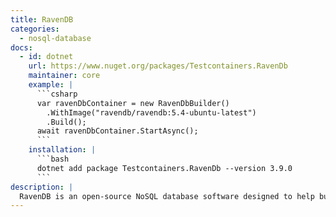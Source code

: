 ```yaml
---
title: RavenDB
categories:
  - nosql-database
docs:
  - id: dotnet
    url: https://www.nuget.org/packages/Testcontainers.RavenDb
    maintainer: core
    example: |
      ```csharp
      var ravenDbContainer = new RavenDbBuilder()
        .WithImage("ravendb/ravendb:5.4-ubuntu-latest")
        .Build();
      await ravenDbContainer.StartAsync();
      ```
    installation: |
      ```bash
      dotnet add package Testcontainers.RavenDb --version 3.9.0
      ```
description: |
  RavenDB is an open-source NoSQL database software designed to help businesses streamline multi-document ACID transactions and facilitate extract, transform, and load (ETL) operations.
---
```


